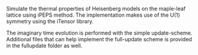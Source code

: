 Simulate the thermal properties of Heisenberg models on the maple-leaf lattice using iPEPS method. The implementation makes use of the U(1) symmetry using the iTensor library.

The imaginary time evolution is performed with the simple update-scheme. Additional files that can help implement the full-update scheme is provided in the fullupdate folder as well.

